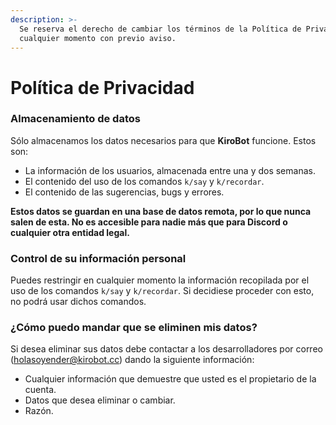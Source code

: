 ```yaml
---
description: >-
  Se reserva el derecho de cambiar los términos de la Política de Privacidad en
  cualquier momento con previo aviso.
---
```


# Política de Privacidad

### Almacenamiento de datos

Sólo almacenamos los datos necesarios para que **KiroBot** funcione. Estos son:

* La información de los usuarios, almacenada entre una y dos semanas.
* El contenido del uso de los comandos `k/say` y `k/recordar`.
* El contenido de las sugerencias, bugs y errores.

**Estos datos se guardan en una base de datos remota, por lo que nunca salen de esta. No es accesible para nadie más que para Discord o cualquier otra entidad legal.**

### Control de su información personal

Puedes restringir en cualquier momento la información recopilada por el uso de los comandos `k/say` y `k/recordar`. Si decidiese proceder con esto, no podrá usar dichos comandos.

### ¿Cómo puedo mandar que se eliminen mis datos?

Si desea eliminar sus datos debe contactar a los desarrolladores por correo (holasoyender@kirobot.cc) dando la siguiente información:

* Cualquier información que demuestre que usted es el propietario de la cuenta.
* Datos que desea eliminar o cambiar.
* Razón.
